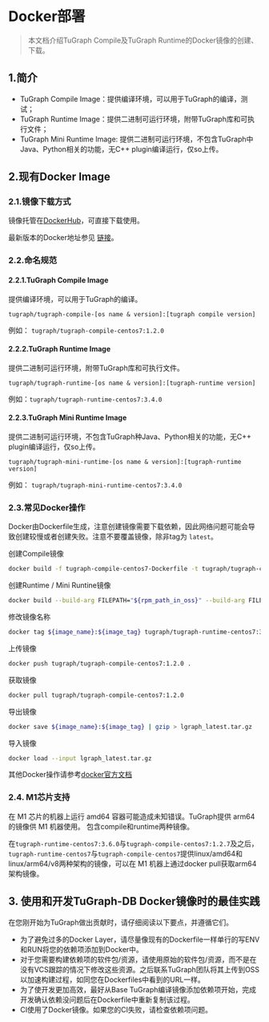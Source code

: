 # Docker部署

>本文档介绍TuGraph Compile及TuGraph Runtime的Docker镜像的创建、下载。

## 1.简介

- TuGraph Compile Image：提供编译环境，可以用于TuGraph的编译，测试；
- TuGraph Runtime Image：提供二进制可运行环境，附带TuGraph库和可执行文件；
- TuGraph Mini Runtime Image: 提供二进制可运行环境，不包含TuGraph中Java、Python相关的功能，无C++ plugin编译运行，仅so上传。

## 2.现有Docker Image

### 2.1.镜像下载方式

镜像托管在[DockerHub]( https://hub.docker.com/u/tugraph )，可直接下载使用。

最新版本的Docker地址参见 [链接](../../1.guide.md#TuGraph最新版本)。

### 2.2.命名规范

#### 2.2.1.TuGraph Compile Image

提供编译环境，可以用于TuGraph的编译。

`tugraph/tugraph-compile-[os name & version]:[tugraph compile version]`

例如： `tugraph/tugraph-compile-centos7:1.2.0`

#### 2.2.2.TuGraph Runtime Image

提供二进制可运行环境，附带TuGraph库和可执行文件。

`tugraph/tugraph-runtime-[os name & version]:[tugraph-runtime version]`

例如：`tugraph/tugraph-runtime-centos7:3.4.0`

#### 2.2.3.TuGraph Mini Runtime Image

提供二进制可运行环境，不包含TuGraph种Java、Python相关的功能，无C++ plugin编译运行，仅so上传。

`tugraph/tugraph-mini-runtime-[os name & version]:[tugraph-runtime version]`

例如： `tugraph/tugraph-mini-runtime-centos7:3.4.0`

### 2.3.常见Docker操作

Docker由Dockerfile生成，注意创建镜像需要下载依赖，因此网络问题可能会导致创建较慢或者创建失败。注意不要覆盖镜像，除非tag为 `latest`。

创建Compile镜像
```bash
docker build -f tugraph-compile-centos7-Dockerfile -t tugraph/tugraph-compile-centos7:1.2.0 .
```

创建Runtime / Mini Runtine镜像
```bash
docker build --build-arg FILEPATH="${rpm_path_in_oss}" --build-arg FILENAME="${rpm_name}" -f tugraph-compile-centos7-Dockerfile -t tugraph/tugraph-runtime-centos7:1.2.0 .
```

修改镜像名称
```bash
docker tag ${image_name}:${image_tag} tugraph/tugraph-runtime-centos7:3.3.0
```

上传镜像
```bash
docker push tugraph/tugraph-compile-centos7:1.2.0 .
```

获取镜像
```bash
docker pull tugraph/tugraph-compile-centos7:1.2.0
```

导出镜像
```bash
docker save ${image_name}:${image_tag} | gzip > lgraph_latest.tar.gz
```

导入镜像
```bash
docker load --input lgraph_latest.tar.gz
```

其他Docker操作请参考[docker官方文档](https://docs.docker.com/engine/reference/commandline/cli )


### 2.4. M1芯片支持

在 M1 芯片的机器上运行 amd64 容器可能造成未知错误。TuGraph提供 arm64 的镜像供 M1 机器使用。
包含compile和runtime两种镜像。

在`tugraph-runtime-centos7:3.6.0`与`tugraph-compile-centos7:1.2.7`及之后，`tugraph-runtime-centos7`与`tugraph-compile-centos7`提供linux/amd64和linux/arm64/v8两种架构的镜像，可以在 M1 机器上通过docker pull获取arm64架构镜像。

## 3. 使用和开发TuGraph-DB Docker镜像时的最佳实践

在您刚开始为TuGraph做出贡献时，请仔细阅读以下要点，并遵循它们。

- 为了避免过多的Docker Layer，请尽量像现有的Dockerfile一样单行的写ENV和RUN将您的依赖项添加到Docker中。
- 对于您需要构建依赖项的软件包/资源，请使用原始的软件包/资源，而不是在没有VCS跟踪的情况下修改这些资源。之后联系TuGraph团队将其上传到OSS以加速构建过程，如同您在Dockerfiles中看到的URL一样。
- 为了使开发更加高效，最好从Base TuGraph编译镜像添加依赖项开始，完成开发确认依赖没问题后在Dockerfile中重新复制该过程。
- CI使用了Docker镜像。如果您的CI失败，请检查依赖项问题。